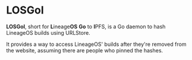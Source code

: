 # LOSGoI

**LOSGoI**, short for **L**ineage**OS** **Go** to **I**PFS, is a Go daemon to hash LineageOS builds using URLStore.

It provides a way to access LineageOS' builds after they're removed from the website, assuming there are people who pinned the hashes.
